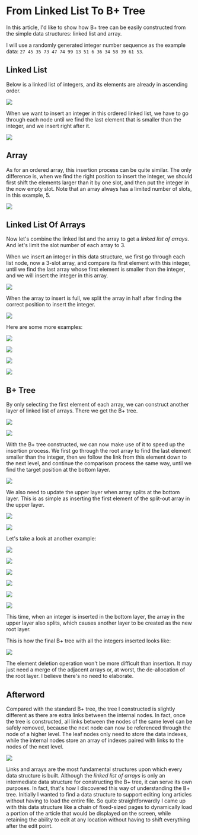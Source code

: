 # From Linked List To B+ Tree

In this article, I'd like to show how B+ tree can be easily constructed from the simple data structures: linked list and array.

I will use a randomly generated integer number sequence as the example data: `27 45 35 73 47 74 99 13 51 6 36 34 58 39 61 53`.

## Linked List

Below is a linked list of integers, and its elements are already in ascending order.

![](linked-list.png)

When we want to insert an integer in this ordered linked list, we have to go through each node until we find the last element that is smaller than the integer, and we insert right after it.

![](linked-list-insertion.gif)

## Array

As for an ordered array, this insertion process can be quite similar. The only difference is, when we find the right position to insert the integer, we should first shift the elements larger than it by one slot, and then put the integer in the now empty slot. Note that an array always has a limited number of slots, in this example, 5.

![](array-insertion.gif)

## Linked List Of Arrays

Now let's combine the linked list and the array to get a *linked list of arrays*. And let's limit the slot number of each array to 3.

When we insert an integer in this data structure, we first go through each list node, now a 3-slot array, and compare its first element with this integer, until we find the last array whose first element is smaller than the integer, and we will insert the integer in this array.

![](linked-list-of-arrays-insertion-1.gif)

When the array to insert is full, we split the array in half after finding the correct position to insert the integer.

![](linked-list-of-arrays-insertion-2.gif)

Here are some more examples:

![](linked-list-of-arrays-insertion-3.gif)

![](linked-list-of-arrays-insertion-4.gif)

![](linked-list-of-arrays-insertion-5.gif)

![](linked-list-of-arrays-insertion-6.gif)

## B+ Tree

By only selecting the first element of each array, we can construct another layer of linked list of arrays. There we get the B+ tree.

![](linked-list-of-arrays-1.png)

![](b+-tree-1.png)

With the B+ tree constructed, we can now make use of it to speed up the insertion process. We first go through the root array to find the last element smaller than the integer, then we follow the link from this element down to the next level, and continue the comparison process the same way, until we find the target position at the bottom layer.

![](b+-tree-1-insertion.gif)

We also need to update the upper layer when array splits at the bottom layer. This is as simple as inserting the first element of the split-out array in the upper layer.

![](b+-tree-1-insertion-1.png)

![](b+-tree-1-insertion-2.png)

Let's take a look at another example:

![](linked-list-of-arrays-2.png)

![](b+-tree-2.png)

![](b+-tree-2-insertion-1.png)

![](b+-tree-2-insertion-2.png)

![](b+-tree-2-insertion-3.png)

![](b+-tree-2-insertion-4.png)

This time, when an integer is inserted in the bottom layer, the array in the upper layer also splits, which causes another layer to be created as the new root layer.

This is how the final B+ tree with all the integers inserted looks like:

![](b+-tree-final.png)

The element deletion operation won't be more difficult than insertion. It may just need a merge of the adjacent arrays or, at worst, the de-allocation of the root layer. I believe there's no need to elaborate.

## Afterword

Compared with the standard B+ tree, the tree I constructed is slightly different as there are extra links between the internal nodes. In fact, once the tree is constructed, all links between the nodes of the same level can be safely removed, because the next node can now be referenced through the node of a higher level. The leaf nodes only need to store the data indexes, while the internal nodes store an array of indexes paired with links to the nodes of the next level.

![](b+-tree-final-simplified.png)

Links and arrays are the most fundamental structures upon which every data structure is built. Although the *linked list of arrays* is only an intermediate data structure for constructing the B+ tree, it can serve its own purposes. In fact, that's how I discovered this way of understanding the B+ tree. Initially I wanted to find a data structure to support editing long articles without having to load the entire file. So quite straightforwardly I came up with this data structure like a chain of fixed-sized pages to dynamically load a portion of the article that would be displayed on the screen, while retaining the ability to edit at any location without having to shift everything after the edit point.
